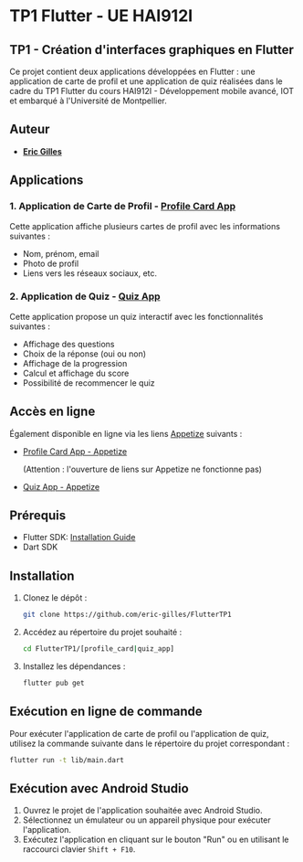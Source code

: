 # TP1 Flutter - UE HAI912I
## TP1 - Création d'interfaces graphiques en Flutter

Ce projet contient deux applications développées en Flutter : une application de carte de profil et une application de quiz réalisées dans le cadre du TP1 Flutter du cours HAI912I - Développement mobile avancé, IOT et embarqué à l'Université de Montpellier.

## Auteur 
- **[Eric Gilles](https://github.com/eric-gilles)**

## Applications

### 1. Application de Carte de Profil - [Profile Card App](https://github.com/eric-gilles/FlutterTP1/profile_card)

Cette application affiche plusieurs cartes de profil avec les informations suivantes :
- Nom, prénom, email
- Photo de profil
- Liens vers les réseaux sociaux, etc.

### 2. Application de Quiz - [Quiz App](https://github.com/eric-gilles/FlutterTP1/quiz_app)

Cette application propose un quiz interactif avec les fonctionnalités suivantes :
- Affichage des questions
- Choix de la réponse (oui ou non)
- Affichage de la progression
- Calcul et affichage du score
- Possibilité de recommencer le quiz

## Accès en ligne

Également disponible en ligne via les liens [Appetize](https://appetize.io/) suivants :
- [Profile Card App - Appetize](https://appetize.io/app/b_kvbeq7ki27nntrdvut2n6jpq6u)

    (Attention : l'ouverture de liens sur Appetize ne fonctionne pas)
- [Quiz App - Appetize](https://appetize.io/app/b_6nbgt744euejyludzjpbp4pwza)

## Prérequis

- Flutter SDK: [Installation Guide](https://flutter.dev/docs/get-started/install)
- Dart SDK

## Installation

1. Clonez le dépôt :
    ```bash
    git clone https://github.com/eric-gilles/FlutterTP1
    ```
2. Accédez au répertoire du projet souhaité :
    ```bash
    cd FlutterTP1/[profile_card|quiz_app]
    ```
3. Installez les dépendances :
    ```bash
    flutter pub get
    ```

## Exécution en ligne de commande

Pour exécuter l'application de carte de profil ou l'application de quiz, utilisez la commande suivante dans le répertoire du projet correspondant :

```bash
flutter run -t lib/main.dart
```

## Exécution avec Android Studio

1. Ouvrez le projet de l'application souhaitée avec Android Studio.
2. Sélectionnez un émulateur ou un appareil physique pour exécuter l'application.
2. Exécutez l'application en cliquant sur le bouton "Run" ou en utilisant le raccourci clavier `Shift + F10`.

